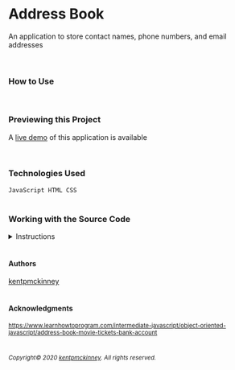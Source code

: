 
# Address Book

An application to store contact names, phone numbers, and email addresses

  <br/>

### How to Use


<br/>

### Previewing this Project


A [live demo](https://kentpmckinney.github.io/epi-address-book) of this application is available

<br/>

### Technologies Used

  <code>JavaScript
HTML
CSS</code>
  <br/>
  <br/>

### Working with the Source Code

<details>
  <summary>Instructions</summary>

  <br>
  The following are suggestions to help set up a development environment for this project. The actual steps needed may differ slightly depending on the operating system and other factors.

  <br/>

  ### Prerequisites

  The following software must be installed and properly configured on the target machine. 

   * An updated web browser (Internet Explorer may not be compatible)
 * Git (recommended)
  <br/>

  ### Setting up a Development Environment

  The following steps are meant to be a quick way to get the project up and running.

  1. Download a copy of the source code from: https://github.com/kentpmckinney/epi-address-book or clone using the repository link: https://github.com/kentpmckinney/epi-address-book.git
1. Launch a new tab in a web browser
1. Select to open a file location and navigate to the folder location of the source files
1. Choose the file <code>index.html</code>
  <br/>

  ### Deployment

  The files provided are ready to be deployed directly to a web server.

</details>

<br/>

#### Authors

[kentpmckinney](https://github.com/kentpmckinney)
<br/>
<br/>

#### Acknowledgments

<sub>https://www.learnhowtoprogram.com/intermediate-javascript/object-oriented-javascript/address-book-movie-tickets-bank-account</sub>
<br/>
<br/>

###### <sub>Copyright&copy; 2020 [kentpmckinney](https://github.com/kentpmckinney). All rights reserved.</sub>